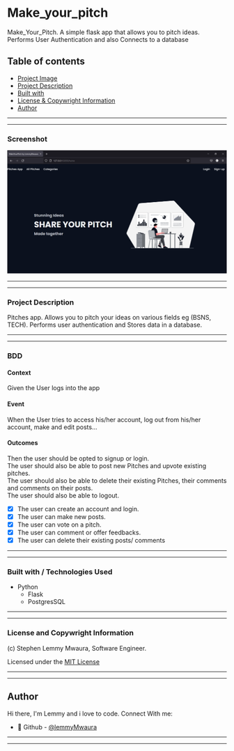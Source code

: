 # Make_your_pitch

Make_Your_Pitch. A  simple flask app that allows you to pitch ideas. Performs User Authentication and also Connects to a database
## Table of contents
  <!-- - [Screenshot](#screenshot) -->
  - [Project Image](#Screenshot)
  - [Project Description](#Project-description) 
  - [Built with](#built-with)
  - [License & Copywright Information](#License-and-Copywright-Information)
  - [Author](#author)

---
___

### Screenshot
![Website](/app/static/Images/web.png)
___
---
### Project Description
Pitches app.
Allows you to pitch your ideas on various fields eg (BSNS, TECH). Performs user authentication and Stores data in a database.

---
___

### BDD
 #### Context
   Given the User logs into the app
 #### Event
  When the User tries to access his/her account, log out from his/her account, make and edit posts...
#### Outcomes
  Then the user should be opted to signup or login.\
  The user should also be able to post new Pitches and  upvote existing pitches.\
  The user should also be able to delete their existing Pitches, their comments and comments on their posts.\
  The user should also be able to logout.

* [x] The user can create an account and login.
* [x] The user can make new posts.
* [x] The user can vote on a pitch.
* [x] The user can comment or offer feedbacks.
* [x] The user can delete their existing posts/ comments

---
___
### Built with / Technologies Used

- Python
    - Flask
    - PostgresSQL
---
___
### License and Copywright Information
(c) Stephen Lemmy Mwaura, Software Engineer.

Licensed under the [MIT License](LISENCE)

---
___
## Author 
Hi there, I'm Lemmy and i love to code. Connect With me:

- 🎱 Github - [@lemmyMwaura](https://github.com/LemmyMwaura)

---
___